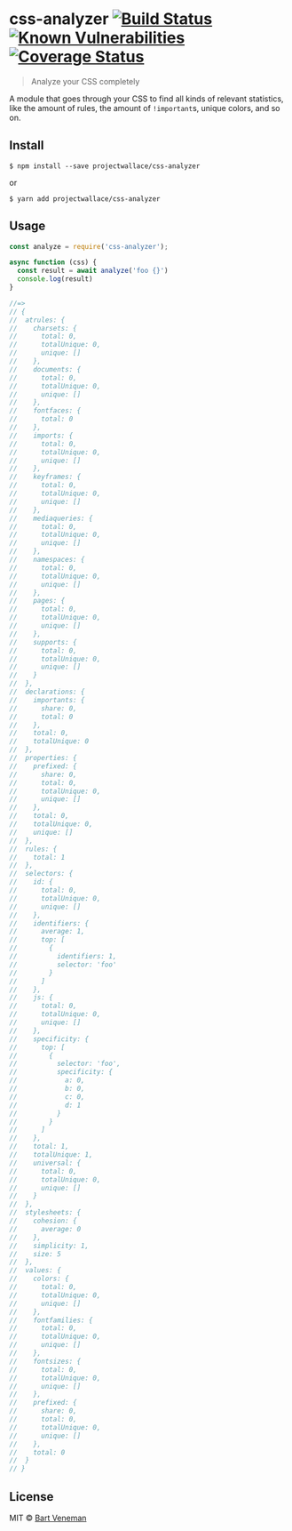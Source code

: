 # css-analyzer [![Build Status](https://travis-ci.org/projectwallace/css-analyzer.svg?branch=master)](https://travis-ci.org/projectwallace/css-analyzer) [![Known Vulnerabilities](https://snyk.io/test/github/projectwallace/css-analyzer/badge.svg)](https://snyk.io/test/github/projectwallace/css-analyzer) [![Coverage Status](https://coveralls.io/repos/github/projectwallace/css-analyzer/badge.svg?branch=master)](https://coveralls.io/github/projectwallace/css-analyzer?branch=master)

> Analyze your CSS completely

A module that goes through your CSS to find all kinds of relevant statistics,
like the amount of rules, the amount of `!important`s, unique colors, and so on.


## Install

```
$ npm install --save projectwallace/css-analyzer
```

or

```
$ yarn add projectwallace/css-analyzer
```


## Usage

```js
const analyze = require('css-analyzer');

async function (css) {
  const result = await analyze('foo {}')
  console.log(result)
}

//=>
// {
//  atrules: {
//    charsets: {
//      total: 0,
//      totalUnique: 0,
//      unique: []
//    },
//    documents: {
//      total: 0,
//      totalUnique: 0,
//      unique: []
//    },
//    fontfaces: {
//      total: 0
//    },
//    imports: {
//      total: 0,
//      totalUnique: 0,
//      unique: []
//    },
//    keyframes: {
//      total: 0,
//      totalUnique: 0,
//      unique: []
//    },
//    mediaqueries: {
//      total: 0,
//      totalUnique: 0,
//      unique: []
//    },
//    namespaces: {
//      total: 0,
//      totalUnique: 0,
//      unique: []
//    },
//    pages: {
//      total: 0,
//      totalUnique: 0,
//      unique: []
//    },
//    supports: {
//      total: 0,
//      totalUnique: 0,
//      unique: []
//    }
//  },
//  declarations: {
//    importants: {
//      share: 0,
//      total: 0
//    },
//    total: 0,
//    totalUnique: 0
//  },
//  properties: {
//    prefixed: {
//      share: 0,
//      total: 0,
//      totalUnique: 0,
//      unique: []
//    },
//    total: 0,
//    totalUnique: 0,
//    unique: []
//  },
//  rules: {
//    total: 1
//  },
//  selectors: {
//    id: {
//      total: 0,
//      totalUnique: 0,
//      unique: []
//    },
//    identifiers: {
//      average: 1,
//      top: [
//        {
//          identifiers: 1,
//          selector: 'foo'
//        }
//      ]
//    },
//    js: {
//      total: 0,
//      totalUnique: 0,
//      unique: []
//    },
//    specificity: {
//      top: [
//        {
//          selector: 'foo',
//          specificity: {
//            a: 0,
//            b: 0,
//            c: 0,
//            d: 1
//          }
//        }
//      ]
//    },
//    total: 1,
//    totalUnique: 1,
//    universal: {
//      total: 0,
//      totalUnique: 0,
//      unique: []
//    }
//  },
//  stylesheets: {
//    cohesion: {
//      average: 0
//    },
//    simplicity: 1,
//    size: 5
//  },
//  values: {
//    colors: {
//      total: 0,
//      totalUnique: 0,
//      unique: []
//    },
//    fontfamilies: {
//      total: 0,
//      totalUnique: 0,
//      unique: []
//    },
//    fontsizes: {
//      total: 0,
//      totalUnique: 0,
//      unique: []
//    },
//    prefixed: {
//      share: 0,
//      total: 0,
//      totalUnique: 0,
//      unique: []
//    },
//    total: 0
//  }
// }
```

## License

MIT © [Bart Veneman](http://projectwallace.herokuapp.com)

